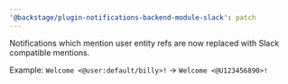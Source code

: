 ```yaml
---
'@backstage/plugin-notifications-backend-module-slack': patch
---
```


Notifications which mention user entity refs are now replaced with Slack compatible mentions.

Example: `Welcome <@user:default/billy>!` -> `Welcome <@U123456890>!`

